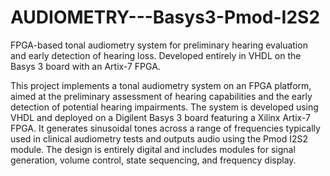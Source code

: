 # AUDIOMETRY---Basys3-Pmod-I2S2
FPGA-based tonal audiometry system for preliminary hearing evaluation and early detection of hearing loss. Developed entirely in VHDL on the Basys 3 board with an Artix-7 FPGA.

This project implements a tonal audiometry system on an FPGA platform, aimed at the preliminary assessment of hearing capabilities and the early detection of potential hearing impairments. The system is developed using VHDL and deployed on a Digilent Basys 3 board featuring a Xilinx Artix-7 FPGA. It generates sinusoidal tones across a range of frequencies typically used in clinical audiometry tests and outputs audio using the Pmod I2S2 module. The design is entirely digital and includes modules for signal generation, volume control, state sequencing, and frequency display.

